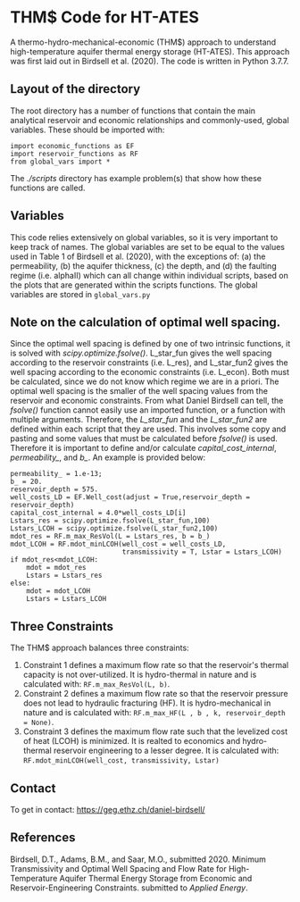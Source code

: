 # THM$ Code for HT-ATES

A thermo-hydro-mechanical-economic (THM$) approach to understand
high-temperature aquifer thermal energy storage (HT-ATES). This approach was
first laid out in Birdsell et al. (2020). The code is written in Python 3.7.7.

## Layout of the directory

The root directory has a number of functions that contain the main analytical
reservoir and economic relationships and commonly-used, global variables.
These should be imported with:

```
import economic_functions as EF
import reservoir_functions as RF
from global_vars import *
```

The *./scripts* directory has example problem(s) that show how these functions
are called.


## Variables

This code relies extensively on global variables, so it is very important to
keep track of names. The global variables are set to be equal to the values used
in Table 1 of Birdsell et al. (2020), with the exceptions of: (a) the
permeability,
(b) the aquifer thickness, (c) the depth, and (d) the faulting regime (i.e. alphaII) which can all change within
individual scripts, based on the plots that are generated within the scripts
functions. The global variables are stored in ```global_vars.py```

## Note on the calculation of optimal well spacing.
Since the optimal well spacing is defined by one of two intrinsic functions, it is solved
with *scipy.optimize.fsolve()*. L_star_fun gives the well spacing according to the reservoir constraints (i.e. L_res), and L_star_fun2 gives the well spacing according to the economic constraints (i.e. L_econ).
Both must be calculated, since we do not know which regime we are in a priori. The optimal well spacing is the smaller of the well spacing values from the reservoir and economic constraints.
From what Daniel Birdsell can tell,
the *fsolve()* function cannot easily use an imported function, or a function
with multiple arguments. Therefore, the
*L_star_fun* and the *L_star_fun2* are defined within each script that they are
used. This involves some copy and pasting and some values that must be calculated
before *fsolve()* is used. Therefore it is important to define and/or calculate
*capital_cost_internal*, *permeability_*, and *b_*. An example is provided below:
```
permeability_ = 1.e-13;
b_ = 20.
reservoir_depth = 575.
well_costs_LD = EF.Well_cost(adjust = True,reservoir_depth = reservoir_depth)
capital_cost_internal = 4.0*well_costs_LD[i]
Lstars_res = scipy.optimize.fsolve(L_star_fun,100)
Lstars_LCOH = scipy.optimize.fsolve(L_star_fun2,100)
mdot_res = RF.m_max_ResVol(L = Lstars_res, b = b_)
mdot_LCOH = RF.mdot_minLCOH(well_cost = well_costs_LD,
                            transmissivity = T, Lstar = Lstars_LCOH)
if mdot_res<mdot_LCOH:
    mdot = mdot_res
    Lstars = Lstars_res
else:
    mdot = mdot_LCOH
    Lstars = Lstars_LCOH
```

## Three Constraints

The THM$ approach balances three constraints:

1. Constraint 1 defines a maximum flow rate so that the reservoir's thermal
capacity is not over-utilized. It is hydro-thermal in nature and is calculated
with: ```RF.m_max_ResVol(L, b)```.
2. Constraint 2 defines a maximum flow rate so that the reservoir pressure does
not lead to hydraulic fracturing (HF). It is hydro-mechanical in nature and is
calculated with: ```RF.m_max_HF(L , b , k, reservoir_depth = None)```.
3. Constraint 3 defines the maximum flow rate such that the levelized cost of
heat (LCOH) is minimized. It is realted to economics and hydro-thermal reservoir
 engineering to a lesser degree.
 It is calculated with: ```RF.mdot_minLCOH(well_cost, transmissivity, Lstar)```

## Contact

To get in contact: https://geg.ethz.ch/daniel-birdsell/


## References

Birdsell, D.T., Adams, B.M., and Saar, M.O., submitted 2020. Minimum Transmissivity and Optimal Well Spacing and Flow Rate for High-Temperature Aquifer Thermal Energy Storage from Economic and Reservoir-Engineering Constraints. submitted to _Applied Energy_.

<!-- To speed up computations, it is possible to pre-calculate Lstar as a function
of reservoir_depth and permeability. In this way, the optimal well spacing
does not need to re-calculated many times. This can be done by running
*pre_calc_lstars.py*, which outputs a python file with variables which can
be imported. -->
